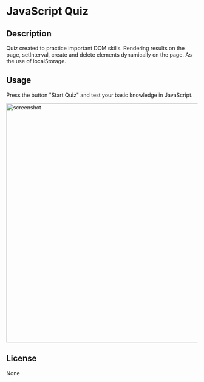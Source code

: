 # JavaScript Quiz

## Description

Quiz created to practice important DOM skills. Rendering results on the page, setInterval, create and delete elements dynamically on the page. As the use of localStorage. 

## Usage 

Press the button "Start Quiz" and test your basic knowledge in JavaScript.


<img width="629" alt="screenshot" src="https://user-images.githubusercontent.com/108739635/213019460-a9841220-1592-40d2-b8eb-0eceb3be2382.png">



## License

None

